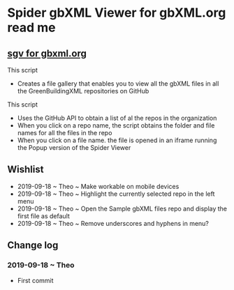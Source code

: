 # Spider gbXML Viewer for gbXML.org read me

##  [sgv for gbxml.org]( https://greenbuildingxml.github.io/sandbox/sgv-for-gbxml-org/v-0-00/sgv-for-gbxml-org.html )

This script

* Creates a file gallery that enables you to view all the gbXML files in all the GreenBuildingXML repositories on GitHub

This script

* Uses the GitHub API to obtain a list of al the repos in the organization
* When you click on a repo name, the script obtains the folder and file names for all the files in the repo
* When you click on a file name. the file is opened in an iframe running the Popup version of the Spider Viewer


## Wishlist

* 2019-09-18 ~ Theo ~ Make workable on mobile devices
* 2019-09-18 ~ Theo ~ Highlight the currently selected repo in the left menu
* 2019-09-18 ~ Theo ~ Open the Sample gbXML files repo and display the first file as default
* 2019-09-18 ~ Theo ~ Remove underscores and hyphens in menu?

## Change log

### 2019-09-18 ~ Theo

* First commit

